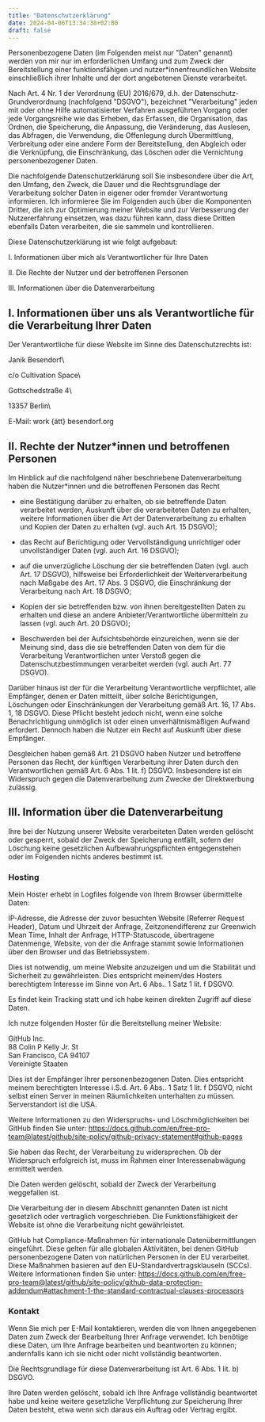 ```yaml
---
title: "Datenschutzerklärung"
date: 2024-04-06T13:34:38+02:00
draft: false
---
```



Personenbezogene Daten (im Folgenden meist nur "Daten" genannt) werden von mir nur im erforderlichen Umfang und zum Zweck der Bereitstellung einer funktionsfähigen und nutzer\*innenfreundlichen Website einschließlich ihrer Inhalte und der dort angebotenen Dienste verarbeitet.


Nach Art. 4 Nr. 1 der Verordnung (EU) 2016/679, d.h. der Datenschutz-Grundverordnung (nachfolgend "DSGVO"), bezeichnet "Verarbeitung" jeden mit oder ohne Hilfe automatisierter Verfahren ausgeführten Vorgang oder jede Vorgangsreihe wie das Erheben, das Erfassen, die Organisation, das Ordnen, die Speicherung, die Anpassung, die Veränderung, das Auslesen, das Abfragen, die Verwendung, die Offenlegung durch Übermittlung, Verbreitung oder eine andere Form der Bereitstellung, den Abgleich oder die Verknüpfung, die Einschränkung, das Löschen oder die Vernichtung personenbezogener Daten.


Die nachfolgende Datenschutzerklärung soll Sie insbesondere über die Art, den Umfang, den Zweck, die Dauer und die Rechtsgrundlage der Verarbeitung solcher Daten in eigener oder fremder Verantwortung informieren. Ich informieree Sie im Folgenden auch über die Komponenten Dritter, die ich zur Optimierung meiner Website und zur Verbesserung der Nutzererfahrung einsetzen, was dazu führen kann, dass diese Dritten ebenfalls Daten verarbeiten, die sie sammeln und kontrollieren.


Diese Datenschutzerklärung ist wie folgt aufgebaut:


I. Informationen über mich als Verantwortlicher für Ihre Daten

II. Die Rechte der Nutzer und der betroffenen Personen

III. Informationen über die Datenverarbeitung

## I. Informationen über uns als Verantwortliche für die Verarbeitung Ihrer Daten

Der Verantwortliche für diese Website im Sinne des Datenschutzrechts ist:


Janik Besendorf\

c/o Cultivation Space\

Gottschedstraße 4\

13357 Berlin\

E-Mail: work {ätt} besendorf.org



## II. Rechte der Nutzer\*innen und betroffenen Personen


Im Hinblick auf die nachfolgend näher beschriebene Datenverarbeitung haben die Nutzer*innen und die betroffenen Personen das Recht


- eine Bestätigung darüber zu erhalten, ob sie betreffende Daten verarbeitet werden, Auskunft über die verarbeiteten Daten zu erhalten, weitere Informationen über die Art der Datenverarbeitung zu erhalten und Kopien der Daten zu erhalten (vgl. auch Art. 15 DSGVO);

- das Recht auf Berichtigung oder Vervollständigung unrichtiger oder unvollständiger Daten (vgl. auch Art. 16 DSGVO);

- auf die unverzügliche Löschung der sie betreffenden Daten (vgl. auch Art. 17 DSGVO), hilfsweise bei Erforderlichkeit der Weiterverarbeitung nach Maßgabe des Art. 17 Abs. 3 DSGVO, die Einschränkung der Verarbeitung nach Art. 18 DSGVO;

- Kopien der sie betreffenden bzw. von ihnen bereitgestellten Daten zu erhalten und diese an andere Anbieter/Verantwortliche übermitteln zu lassen (vgl. auch Art. 20 DSGVO);

- Beschwerden bei der Aufsichtsbehörde einzureichen, wenn sie der Meinung sind, dass die sie betreffenden Daten von dem für die Verarbeitung Verantwortlichen unter Verstoß gegen die Datenschutzbestimmungen verarbeitet werden (vgl. auch Art. 77 DSGVO).

Darüber hinaus ist der für die Verarbeitung Verantwortliche verpflichtet, alle Empfänger, denen er Daten mitteilt, über solche Berichtigungen, Löschungen oder Einschränkungen der Verarbeitung gemäß Art. 16, 17 Abs. 1, 18 DSGVO. Diese Pflicht besteht jedoch nicht, wenn eine solche Benachrichtigung unmöglich ist oder einen unverhältnismäßigen Aufwand erfordert. Dennoch haben die Nutzer ein Recht auf Auskunft über diese Empfänger.


Desgleichen haben gemäß Art. 21 DSGVO haben Nutzer und betroffene Personen das Recht, der künftigen Verarbeitung ihrer Daten durch den Verantwortlichen gemäß Art. 6 Abs. 1 lit. f) DSGVO. Insbesondere ist ein Widerspruch gegen die Datenverarbeitung zum Zwecke der Direktwerbung zulässig.


## III. Information über die Datenverarbeitung


Ihre bei der Nutzung unserer Website verarbeiteten Daten werden gelöscht oder gesperrt, sobald der Zweck der Speicherung entfällt, sofern der Löschung keine gesetzlichen Aufbewahrungspflichten entgegenstehen oder im Folgenden nichts anderes bestimmt ist.


### Hosting


Mein Hoster erhebt in Logfiles folgende von Ihrem Browser übermittelte Daten:



IP-Adresse, die Adresse der zuvor besuchten Website (Referrer Request Header), Datum und Uhrzeit der Anfrage, Zeitzonendifferenz zur Greenwich Mean Time, Inhalt der Anfrage, HTTP-Statuscode, übertragene Datenmenge, Website, von der die Anfrage stammt sowie Informationen über den Browser und das Betriebssystem.

Dies ist notwendig, um meine Website anzuzeigen und um die Stabilität und Sicherheit zu gewährleisten. Dies entspricht meinem/des Hosters berechtigtem Interesse im Sinne von Art. 6 Abs.. 1 Satz 1 lit. f DSGVO.



Es findet kein Tracking statt und ich habe keinen direkten Zugriff auf diese Daten.



Ich nutze folgenden Hoster für die Bereitstellung meiner Website:



GitHub Inc.\
88 Colin P Kelly Jr. St\
San Francisco, CA 94107\
Vereinigte Staaten



Dies ist der Empfänger Ihrer personenbezogenen Daten. Dies entspricht meinem berechtigten Interesse i.S.d. Art. 6 Abs.. 1 Satz 1 lit. f DSGVO, nicht selbst einen Server in meinen Räumlichkeiten unterhalten zu müssen. Serverstandort ist die USA.


Weitere Informationen zu den Widerspruchs- und Löschmöglichkeiten bei GitHub finden Sie unter: https://docs.github.com/en/free-pro-team@latest/github/site-policy/github-privacy-statement#github-pages



Sie haben das Recht, der Verarbeitung zu widersprechen. Ob der Widerspruch erfolgreich ist, muss im Rahmen einer Interessenabwägung ermittelt werden.



Die Daten werden gelöscht, sobald der Zweck der Verarbeitung weggefallen ist.



Die Verarbeitung der in diesem Abschnitt genannten Daten ist nicht gesetzlich oder vertraglich vorgeschrieben. Die Funktionsfähigkeit der Website ist ohne die Verarbeitung nicht gewährleistet.

GitHub hat Compliance-Maßnahmen für internationale Datenübermittlungen eingeführt. Diese gelten für alle globalen Aktivitäten, bei denen GitHub personenbezogene Daten von natürlichen Personen in der EU verarbeitet. Diese Maßnahmen basieren auf den EU-Standardvertragsklauseln (SCCs). Weitere Informationen finden Sie unter: https://docs.github.com/en/free-pro-team@latest/github/site-policy/github-data-protection-addendum#attachment-1-the-standard-contractual-clauses-processors


### Kontakt


Wenn Sie mich per E-Mail kontaktieren, werden die von Ihnen angegebenen Daten zum Zweck der Bearbeitung Ihrer Anfrage verwendet. Ich benötige diese Daten, um Ihre Anfrage bearbeiten und beantworten zu können; andernfalls kann ich sie nicht oder nicht vollständig beantworten.


Die Rechtsgrundlage für diese Datenverarbeitung ist Art. 6 Abs. 1 lit. b) DSGVO.


Ihre Daten werden gelöscht, sobald ich Ihre Anfrage vollständig beantwortet habe und keine weitere gesetzliche Verpflichtung zur Speicherung Ihrer Daten besteht, etwa wenn sich daraus ein Auftrag oder Vertrag ergibt.

